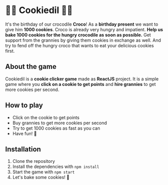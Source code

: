 # 🍪🐊 Cookiedil 🐊🍪

It's the birthday of our crocodile **Croco**! As a **birthday present** we want to give him **1000 cookies**. Croco is already very hungry and impatient. **Help us bake 1000 cookies for the hungry crocodile as soon as possible.** Get support from the grannies by giving them cookies in exchange as well. And try to fend off the hungry croco that wants to eat your delicious cookies first.

## About the game

Cookiedil is a **cookie clicker game** made as **ReactJS** project. It is a simple game where you **click on a cookie to get points** and **hire grannies** to get more cookies per second.

## How to play

- Click on the cookie to get points
- Buy grannies to get more cookies per second
- Try to get 1000 cookies as fast as you can
- Have fun! 🥳

## Installation

1. Clone the repository
2. Install the dependencies with `npm install`
3. Start the game with `npm start`
4. Let's bake some cookies! 🍪
